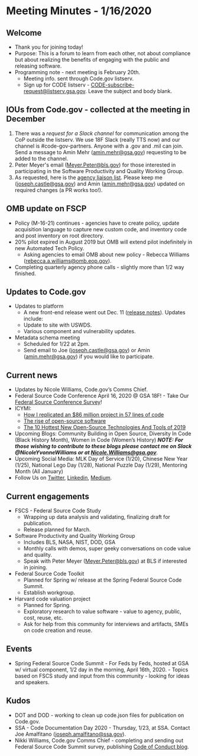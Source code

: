 # Meeting Minutes - 1/16/2020

## Welcome
- Thank you for joining today!
- Purpose: This is a forum to learn from each other, not about compliance but about realizing the benefits of engaging with the public and releasing software.
- Programming note - next meeting is February 20th. 
    - Meeting info. sent through Code.gov listserv.
    - Sign up for CODE listserv - CODE-subscribe-request@listserv.gsa.gov. Leave the subject and body blank.

## IOUs from Code.gov - collected at the meeting in December
1. There was a *request for a Slack channel* for communication among the CoP outside the listserv. We use 18F Slack (really TTS now) and our channel is #code-gov-partners. Anyone with a .gov and .mil can join. Send a message to Amin Mehr (amin.mehr@gsa.gov) requesting to be added to the channel.
2. Peter Meyer's email (Meyer.Peter@bls.gov) for those interested in participating in the Software Productivity and Quality Working Group.
3. As requested, here is the [agency liaison list](SupportingDocs/agency_liaisons.md). Please keep me (joseph.castle@gsa.gov) and Amin (amin.mehr@gsa.gov) updated on required changes (a PR works too!).

## OMB update on FSCP
- Policy (M-16-21) continues - agencies have to create policy, update acquisition language to capture new custom code, and inventory code and post inventory on root directory.
- 20% pilot expired in August 2019 but OMB will extend pilot indefinitely in new Automated Tech Policy. 
    - Asking agencies to email OMB about new policy - Rebecca Williams (rebecca.a.williams@omb.eop.gov).
- Completing quarterly agency phone calls - slightly more than 1/2 way finished.

## Updates to Code.gov
- Updates to platform
    - A new front-end release went out Dec. 11 ([release notes](https://github.com/GSA/code-gov-front-end/releases/tag/v1.1.2)). Updates include:
    - Update to site with USWDS.
    - Various component and vulnerability updates.
- Metadata schema meeting
    - Scheduled for 1/22 at 2pm.
    - Send email to Joe (joseph.castle@gsa.gov) or Amin (amin.mehr@gsa.gov) if you would like to participate.

## Current news
- Updates by Nicole Williams, Code.gov’s Comms Chief.
- Federal Source Code Conference April 16, 2020 @ GSA 18F! - Take Our [Federal Source Conference Survey](https://feedback.gsa.gov/jfe/form/SV_8kmMZWIIfNocN9z)!
- ICYMI:
    - [How I replicated an $86 million project in 57 lines of code](https://read.acloud.guru/how-i-replicated-an-86-million-project-in-57-lines-of-code-277031330ee9)
    - [The rise of open-source software](https://www.cnbc.com/video/2019/12/14/how-open-source-software-became-the-new-industry-standard.html)
    - [The 10 Hottest New Open-Source Technologies And Tools of 2019](https://www.crn.com/slide-shows/applications-os/the-10-hottest-new-open-source-technologies-and-tools-of-2019)
- Upcoming Blogs: Community Building in Open Source, Diversity In Code (Black History Month), Women in Code (Women’s History) ***NOTE: For those wishing to contribute to these blogs please contact me on Slack @NicoleYvonneWilliams or at Nicole.Williams@gsa.gov***.
- Upcoming Social Media: MLK Day of Service (1/20), Chinese New Year (1/25), National Lego Day (1/28), National Puzzle Day (1/29), Mentoring Month (All January)
- Follow Us on [Twitter](https://twitter.com/codedotgov), [Linkedin](https://www.linkedin.com/company/code-gov), [Medium](https://medium.com/@CodeDotGov).

## Current engagements
- FSCS - Federal Source Code Study
    - Wrapping up data analysis and validating, finalizing draft for publication.
    - Release planned for March.
- Software Productivity and Quality Working Group
    - Includes BLS, NASA, NIST, DOD, GSA
    - Monthly calls with demos, super geeky conversations on code value and quality.
    - Speak with Peter Meyer (Meyer.Peter@bls.gov) at BLS if interested in joining.
- Federal Source Code Toolkit
    - Planned for Spring w/ release at the Spring Federal Source Code Summit.
    - Establish workgroup.
- Harvard code valuation project
    - Planned for Spring.
    - Exploratory research to value software - value to agency, public, cost, reuse, etc.
    - Ask for help from this community for interviews and artifacts, SMEs on code creation and reuse.

## Events
- Spring Federal Source Code Summit - For Feds by Feds, hosted at GSA w/ virtual component, 1/2 day in the morning, April 16th, 2020. - Topics based on FSCS study and input from this community - looking for ideas and speakers.

## Kudos
- DOT and DOD - working to clean up code.json files for publication on Code.gov.
- SSA - Code Documentation Day 2020 - Thursday, 1/23, at SSA. Contact Joe Amalfitano (joseph.amalfitano@ssa.gov).
- Nikki Williams, Code.gov Comms Chief - completing and sending out Federal Source Code Summit survey, publishing [Code of Conduct blog](https://medium.com/codedotgov/new-decade-new-code-gov-code-of-conduct-d8402a79a34b).
